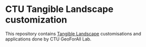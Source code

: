 # CTU Tangible Landscape customization

This repository contains [Tangible
Landscape](https://github.com/ctu-geoforall-lab/tangible-landscape)
customisations and applications done by CTU GeoForAll Lab.
